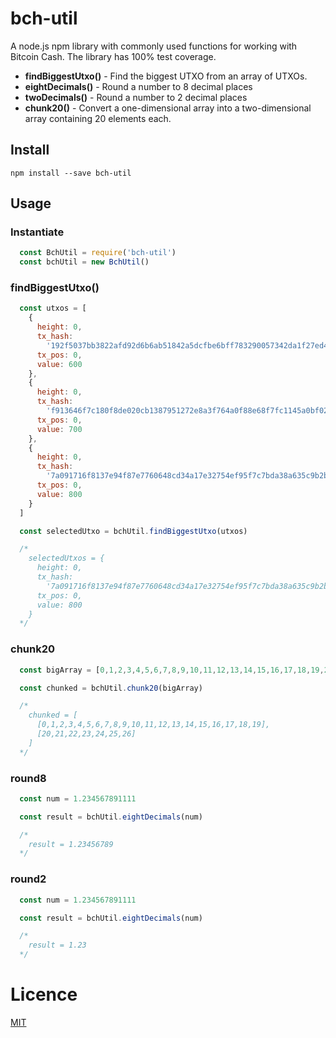 # bch-util

A node.js npm library with commonly used functions for working with Bitcoin Cash.
The library has 100% test coverage.

- **findBiggestUtxo()** - Find the biggest UTXO from an array of UTXOs.
- **eightDecimals()** - Round a number to 8 decimal places
- **twoDecimals()** - Round a number to 2 decimal places
- **chunk20()** - Convert a one-dimensional array into a two-dimensional array containing 20 elements each.

## Install
`npm install --save bch-util`

## Usage

### Instantiate
```javascript
  const BchUtil = require('bch-util')
  const bchUtil = new BchUtil()
```

### findBiggestUtxo()
```javascript
  const utxos = [
    {
      height: 0,
      tx_hash:
        '192f5037bb3822afd92d6b6ab51842a5dcfbe6bff783290057342da1f27ed414',
      tx_pos: 0,
      value: 600
    },
    {
      height: 0,
      tx_hash:
        'f913646f7c180f8de020cb1387951272e8a3f764a0f88e68f7fc1145a0bf02e9',
      tx_pos: 0,
      value: 700
    },
    {
      height: 0,
      tx_hash:
        '7a091716f8137e94f87e7760648cd34a17e32754ef95f7c7bda38a635c9b2b1b',
      tx_pos: 0,
      value: 800
    }
  ]

  const selectedUtxo = bchUtil.findBiggestUtxo(utxos)

  /*
    selectedUtxos = {
      height: 0,
      tx_hash:
        '7a091716f8137e94f87e7760648cd34a17e32754ef95f7c7bda38a635c9b2b1b',
      tx_pos: 0,
      value: 800
    }
  */
```

### chunk20

```javascript
  const bigArray = [0,1,2,3,4,5,6,7,8,9,10,11,12,13,14,15,16,17,18,19,20,21,22,23,24,25,26]

  const chunked = bchUtil.chunk20(bigArray)

  /*
    chunked = [
      [0,1,2,3,4,5,6,7,8,9,10,11,12,13,14,15,16,17,18,19],
      [20,21,22,23,24,25,26]
    ]
  */
```

### round8

```javascript
  const num = 1.234567891111

  const result = bchUtil.eightDecimals(num)

  /*
    result = 1.23456789
  */
```

### round2
```javascript
  const num = 1.234567891111

  const result = bchUtil.eightDecimals(num)

  /*
    result = 1.23
  */
```

# Licence
[MIT](LICENSE.md)
